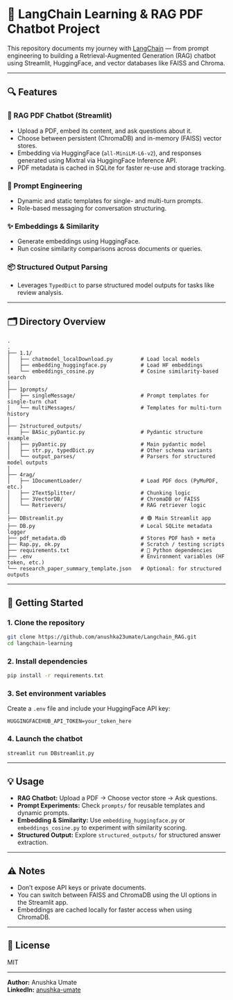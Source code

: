 # 💬 LangChain Learning & RAG PDF Chatbot Project

This repository documents my journey with [LangChain](https://python.langchain.com/) — from prompt engineering to building a Retrieval-Augmented Generation (RAG) chatbot using Streamlit, HuggingFace, and vector databases like FAISS and Chroma.

---

## 🔍 Features

### 📄 RAG PDF Chatbot (Streamlit)
- Upload a PDF, embed its content, and ask questions about it.
- Choose between persistent (ChromaDB) and in-memory (FAISS) vector stores.
- Embedding via HuggingFace (`all-MiniLM-L6-v2`), and responses generated using Mixtral via HuggingFace Inference API.
- PDF metadata is cached in SQLite for faster re-use and storage tracking.

### 🧠 Prompt Engineering
- Dynamic and static templates for single- and multi-turn prompts.
- Role-based messaging for conversation structuring.

### ✨ Embeddings & Similarity
- Generate embeddings using HuggingFace.
- Run cosine similarity comparisons across documents or queries.

### 📦 Structured Output Parsing
- Leverages `TypedDict` to parse structured model outputs for tasks like review analysis.

---

## 🗂️ Directory Overview

```
.
.
├── 1.1/
│   ├── chatmodel_localDownload.py         # Load local models
│   ├── embedding_huggingface.py           # Load HF embeddings
│   └── embeddings_cosine.py               # Cosine similarity-based search
│
├── 1prompts/
│   ├── singleMessage/                     # Prompt templates for single-turn chat
│   └── multiMessages/                     # Templates for multi-turn history
│
├── 2structured_outputs/
│   ├── BASic_pyDantic.py                  # Pydantic structure example
│   ├── pyDantic.py                        # Main pydantic model
│   ├── str.py, typedDict.py               # Other schema variants
│   └── output_parses/                     # Parsers for structured model outputs
│
├── 4rag/
│   ├── 1DocumentLoader/                   # Load PDF docs (PyMuPDF, etc.)
│   ├── 2TextSplitter/                     # Chunking logic
│   ├── 3VectorDB/                         # ChromaDB or FAISS
│   └── Retrievers/                        # RAG retriever logic
│
├── DBstreamlit.py                         # 🟢 Main Streamlit app
├── DB.py                                  # Local SQLite metadata logger
├── pdf_metadata.db                        # Stores PDF hash + meta
├── Rap.py, ok.py                          # Scratch / testing scripts
├── requirements.txt                       # 🔧 Python dependencies
├── .env                                   # Environment variables (HF token, etc.)
└── research_paper_summary_template.json   # Optional: for structured outputs

```

---

## 🚀 Getting Started

### 1. Clone the repository

```bash
git clone https://github.com/anushka23umate/Langchain_RAG.git
cd langchain-learning
```

### 2. Install dependencies

```bash
pip install -r requirements.txt
```

### 3. Set environment variables

Create a `.env` file and include your HuggingFace API key:

```env
HUGGINGFACEHUB_API_TOKEN=your_token_here
```

### 4. Launch the chatbot

```bash
streamlit run DBstreamlit.py
```

---

## 💡 Usage

- **RAG Chatbot:** Upload a PDF → Choose vector store → Ask questions.
- **Prompt Experiments:** Check `prompts/` for reusable templates and dynamic prompts.
- **Embedding & Similarity:** Use `embedding_huggingface.py` or `embeddings_cosine.py` to experiment with similarity scoring.
- **Structured Output:** Explore `structured_outputs/` for structured answer extraction.

---

## ⚠️ Notes

- Don’t expose API keys or private documents.
- You can switch between FAISS and ChromaDB using the UI options in the Streamlit app.
- Embeddings are cached locally for faster access when using ChromaDB.

---

## 📜 License

MIT

---
**Author:** Anushka Umate  
**LinkedIn:** [anushka-umate](https://www.linkedin.com/in/anushka-umate)

